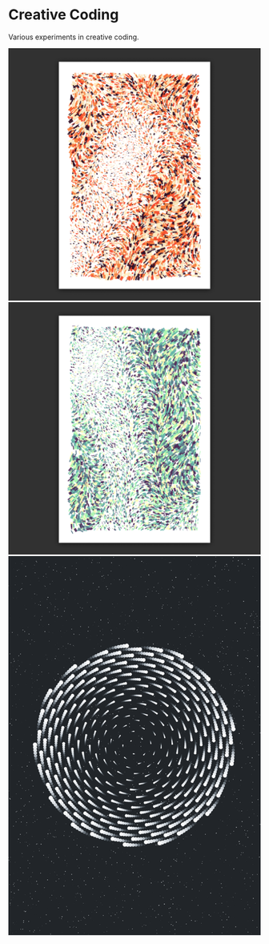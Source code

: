 # Creative Coding

Various experiments in creative coding.

![](Images/UnicodeWithNoise.png)
![](Images/UnicodeWithNoise2.png)
![](Images/Galaxy.png)
